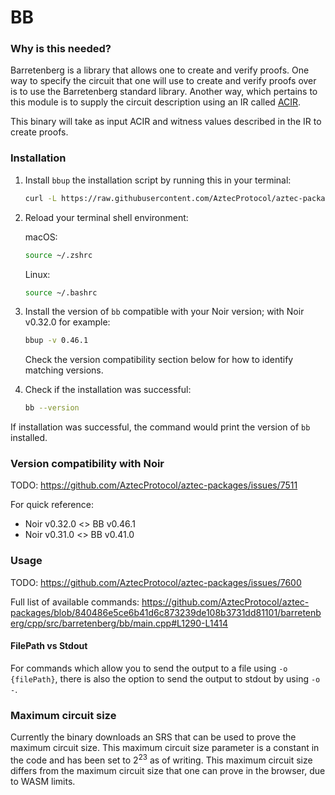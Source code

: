 # BB

### Why is this needed?

Barretenberg is a library that allows one to create and verify proofs. One way to specify the circuit that one will use to create and verify
proofs over is to use the Barretenberg standard library. Another way, which pertains to this module is to supply the circuit description using 
an IR called [ACIR](https://github.com/noir-lang/acvm).

This binary will take as input ACIR and witness values described in the IR to create proofs.

### Installation

1. Install `bbup` the installation script by running this in your terminal:

    ```bash
    curl -L https://raw.githubusercontent.com/AztecProtocol/aztec-packages/master/barretenberg/cpp/installation/install | bash
    ```

2. Reload your terminal shell environment:

    macOS:
    ```bash
    source ~/.zshrc
    ```

    Linux:
    ```bash
    source ~/.bashrc
    ```

3. Install the version of `bb` compatible with your Noir version; with Noir v0.32.0 for example:

    ```bash
    bbup -v 0.46.1
    ```

    Check the version compatibility section below for how to identify matching versions.
    
4. Check if the installation was successful:

    ```bash
    bb --version
    ```

If installation was successful, the command would print the version of `bb` installed.

### Version compatibility with Noir

TODO: https://github.com/AztecProtocol/aztec-packages/issues/7511

For quick reference:
- Noir v0.32.0 <> BB v0.46.1
- Noir v0.31.0 <> BB v0.41.0

### Usage

TODO: https://github.com/AztecProtocol/aztec-packages/issues/7600

Full list of available commands:
https://github.com/AztecProtocol/aztec-packages/blob/840486e5ce6b41d6c873239de108b3731dd81101/barretenberg/cpp/src/barretenberg/bb/main.cpp#L1290-L1414

#### FilePath vs Stdout

For commands which allow you to send the output to a file using `-o {filePath}`, there is also the option to send the output to stdout by using `-o -`.

### Maximum circuit size

Currently the binary downloads an SRS that can be used to prove the maximum circuit size. This maximum circuit size parameter is a constant in the code and has been set to $2^{23}$ as of writing. This maximum circuit size differs from the maximum circuit size that one can prove in the browser, due to WASM limits.
